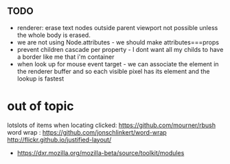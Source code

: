 
## TODO

 * renderer: erase text nodes outside parent viewport not possible unless the whole body is erased.
 * we are not using Node.attributes - we should make attributes===props
 * prevent children cascade per property - I dont want all my childs to have a border like me that i'm container
 * when look up for mouse event target - we can associate the element in the renderer buffer and so each visible pixel has its element and the lookup is fastest


# out of topic


lotslots of items when locating clicked: https://github.com/mourner/rbush
word wrap : 
https://github.com/jonschlinkert/word-wrap
http://flickr.github.io/justified-layout/
 * https://dxr.mozilla.org/mozilla-beta/source/toolkit/modules